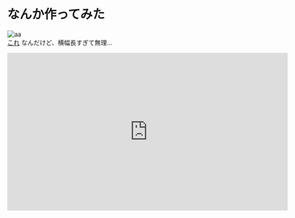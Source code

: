 # なんか作ってみた
![aa](https://www.dropbox.com/s/dok1wz2ug9bu9k2/aa.png?dl=0)  
[これ](https://www.dropbox.com/s/z4zkvyq2rwz4bhh/aa.txt?dl=0)
なんだけど、横幅長すぎて無理...

<iframe src="https://twitcasting.tv/ykxxno/embeddedplayer/live?auto_play=false&default_mute=true" width="640px" height="360px" frameborder="0" allowfullscreen></iframe>
